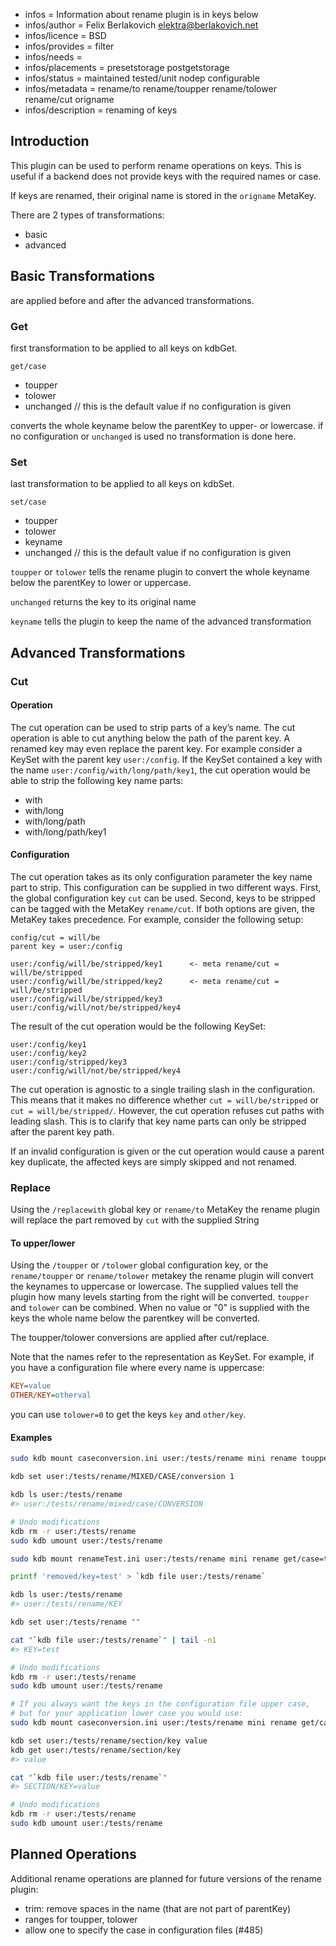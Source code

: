 - infos = Information about rename plugin is in keys below
- infos/author = Felix Berlakovich <elektra@berlakovich.net>
- infos/licence = BSD
- infos/provides = filter
- infos/needs =
- infos/placements = presetstorage postgetstorage
- infos/status = maintained tested/unit nodep configurable
- infos/metadata = rename/to rename/toupper rename/tolower rename/cut origname
- infos/description = renaming of keys

## Introduction

This plugin can be used to perform rename operations on keys. This is useful if a backend does not provide keys
with the required names or case.

If keys are renamed, their original name is stored in the `origname` MetaKey.

There are 2 types of transformations:

- basic
- advanced

## Basic Transformations

are applied before and after the advanced transformations.

### Get

first transformation to be applied to all keys on kdbGet.

`get/case`

- toupper
- tolower
- unchanged // this is the default value if no configuration is given

converts the whole keyname below the parentKey to upper- or lowercase. if no configuration or `unchanged` is used no transformation is done here.

### Set

last transformation to be applied to all keys on kdbSet.

`set/case`

- toupper
- tolower
- keyname
- unchanged // this is the default value if no configuration is given

`toupper` or `tolower` tells the rename plugin to convert the whole keyname below the parentKey to lower or uppercase.

`unchanged` returns the key to its original name

`keyname` tells the plugin to keep the name of the advanced transformation

## Advanced Transformations

### Cut

#### Operation

The cut operation can be used to strip parts of a key’s name. The cut operation is able to cut anything below the path
of the parent key. A renamed key may even replace the parent key. For example consider a KeySet with the
parent key `user:/config`. If the KeySet contained a key with the name `user:/config/with/long/path/key1`, the cut operation
would be able to strip the following key name parts:

- with
- with/long
- with/long/path
- with/long/path/key1

#### Configuration

The cut operation takes as its only configuration parameter the key name part to strip. This configuration can be supplied in two
different ways. First, the global configuration key `cut` can be used. Second, keys to be stripped can be tagged with the MetaKey `rename/cut`.
If both options are given, the MetaKey takes precedence. For example, consider the following setup:

```
config/cut = will/be
parent key = user:/config

user:/config/will/be/stripped/key1		<- meta rename/cut = will/be/stripped
user:/config/will/be/stripped/key2		<- meta rename/cut = will/be/stripped
user:/config/will/be/stripped/key3
user:/config/will/not/be/stripped/key4
```

The result of the cut operation would be the following KeySet:

```
user:/config/key1
user:/config/key2
user:/config/stripped/key3
user:/config/will/not/be/stripped/key4
```

The cut operation is agnostic to a single trailing slash in the configuration. This means that it makes no difference whether `cut = will/be/stripped`
or `cut = will/be/stripped/`. However, the cut operation refuses cut paths with leading slash. This is to clarify that key name parts can only be stripped
after the parent key path.

If an invalid configuration is given or the cut operation would cause a parent key duplicate, the affected keys are simply skipped and not renamed.

### Replace

Using the `/replacewith` global key or `rename/to` MetaKey the rename plugin will replace the part removed by `cut` with the supplied String

#### To upper/lower

Using the `/toupper` or `/tolower` global configuration key, or the `rename/toupper` or `rename/tolower` metakey the rename plugin will
convert the keynames to uppercase or lowercase.
The supplied values tell the plugin how many levels starting from the right will be converted. `toupper` and `tolower` can be combined.
When no value or "0" is supplied with the keys the whole name below the parentkey will be converted.

The toupper/tolower conversions are applied after cut/replace.

Note that the names refer to the representation as KeySet. For example, if you have a configuration file where every name is uppercase:

```ini
KEY=value
OTHER/KEY=otherval
```

you can use `tolower=0` to get the keys `key` and `other/key`.

#### Examples

```sh
sudo kdb mount caseconversion.ini user:/tests/rename mini rename toupper=1,tolower=3

kdb set user:/tests/rename/MIXED/CASE/conversion 1

kdb ls user:/tests/rename
#> user:/tests/rename/mixed/case/CONVERSION

# Undo modifications
kdb rm -r user:/tests/rename
sudo kdb umount user:/tests/rename
```

```sh
sudo kdb mount renameTest.ini user:/tests/rename mini rename get/case=toupper,set/case=keyname,/cut=REMOVED

printf 'removed/key=test' > `kdb file user:/tests/rename`

kdb ls user:/tests/rename
#> user:/tests/rename/KEY

kdb set user:/tests/rename ""

cat "`kdb file user:/tests/rename`" | tail -n1
#> KEY=test

# Undo modifications
kdb rm -r user:/tests/rename
sudo kdb umount user:/tests/rename
```

```sh
# If you always want the keys in the configuration file upper case,
# but for your application lower case you would use:
sudo kdb mount caseconversion.ini user:/tests/rename mini rename get/case=tolower,set/case=toupper

kdb set user:/tests/rename/section/key value
kdb get user:/tests/rename/section/key
#> value

cat "`kdb file user:/tests/rename`"
#> SECTION/KEY=value

# Undo modifications
kdb rm -r user:/tests/rename
sudo kdb umount user:/tests/rename
```

## Planned Operations

Additional rename operations are planned for future versions of the rename plugin:

- trim: remove spaces in the name (that are not part of parentKey)
- ranges for toupper, tolower
- allow one to specify the case in configuration files (#485)
